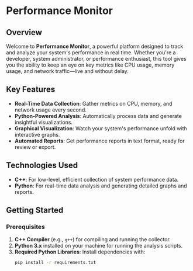 # Performance Monitor

## Overview
Welcome to **Performance Monitor**, a powerful platform designed to track and analyze your system's performance in real time. Whether you're a developer, system administrator, or performance enthusiast, this tool gives you the ability to keep an eye on key metrics like CPU usage, memory usage, and network traffic—live and without delay.

## Key Features
- **Real-Time Data Collection**: Gather metrics on CPU, memory, and network usage every second.
- **Python-Powered Analysis**: Automatically process data and generate insightful visualizations.
- **Graphical Visualization**: Watch your system's performance unfold with interactive graphs.
- **Automated Reports**: Get performance reports in text format, ready for review or export.

## Technologies Used
- **C++**: For low-level, efficient collection of system performance data.
- **Python**: For real-time data analysis and generating detailed graphs and reports.

## Getting Started

### Prerequisites
1. **C++ Compiler** (e.g., `g++`) for compiling and running the collector.
2. **Python 3.x** installed on your machine for running the analysis scripts.
3. **Required Python Libraries**: Install dependencies with:
   ```bash
   pip install -r requirements.txt
